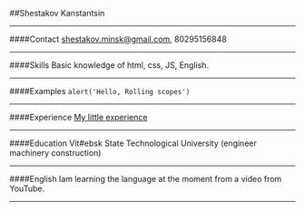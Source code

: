 ##Shestakov Kanstantsin
***
####Contact
<shestakov.minsk@gmail.com>, 80295156848
***
####Skills
Basic knowledge of html, css, JS, English.
***
####Examples
```alert('Hello, Rolling scopes')```
***
####Experience
[My little experience](https://github.com/shestakov-minsk/sandbox)
***
####Education
Vit#ebsk State Technological University (engineer machinery construction)
***
####English
Iam learning the language at the moment from a video from YouTube.
***

